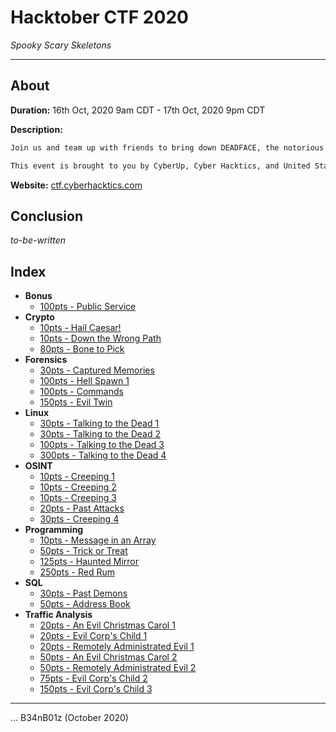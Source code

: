 # Hacktober CTF 2020
_Spooky Scary Skeletons_

---

## About

**Duration:** 16th Oct, 2020 9am CDT - 17th Oct, 2020 9pm CDT

**Description:**
```txt
Join us and team up with friends to bring down DEADFACE, the notorious hacker group in this year's Hacktober CTF.

This event is brought to you by CyberUp, Cyber Hacktics, and United States Air Force veterans in support of National Cyber Security Awareness Month.
```

**Website:** [ctf.cyberhacktics.com](http://ctf.cyberhacktics.com/)

## Conclusion

_to-be-written_

## Index

* **Bonus**
  * [100pts - Public Service](Public%20Service/README.md)
* **Crypto**
  * [10pts - Hail Caesar!](Hail%20Caesar!/README.md)
  * [10pts - Down the Wrong Path](Down%20the%20Wrong%20Path/README.md)
  * [80pts - Bone to Pick](Bone%20to%20Pick/README.md)
* **Forensics**
  * [30pts - Captured Memories](Captured%20Memories/README.md)
  * [100pts - Hell Spawn 1](Hell%20Spawn%201/README.md)
  * [100pts - Commands](Commands/README.md)
  * [150pts - Evil Twin](Evil%20Twin/README.md)
* **Linux**
  * [30pts - Talking to the Dead 1](Talking%20to%20the%20Dead%201/README.md)
  * [30pts - Talking to the Dead 2](Talking%20to%20the%20Dead%202/README.md)
  * [100pts - Talking to the Dead 3](Talking%20to%20the%20Dead%203/README.md)
  * [300pts - Talking to the Dead 4](Talking%20to%20the%20Dead%204/README.md)
* **OSINT**
  * [10pts - Creeping 1](Creeping%201/README.md)
  * [10pts - Creeping 2](Creeping%202/README.md)
  * [10pts - Creeping 3](Creeping%203/README.md)
  * [20pts - Past Attacks](Past%20Attacks/README.md)
  * [30pts - Creeping 4](Creeping%204/README.md)
* **Programming**
  * [10pts - Message in an Array](Message%20in%20an%20Array/README.md)
  * [50pts - Trick or Treat](Trick%20or%20Treat/README.md)
  * [125pts - Haunted Mirror](Haunted%20Mirror/README.md)
  * [250pts - Red Rum](Red%20Rum/README.md)
* **SQL**
  * [30pts - Past Demons](Past%20Demons/README.md)
  * [50pts - Address Book](Address%20Book/README.md)
* **Traffic Analysis**
  * [20pts - An Evil Christmas Carol 1](An%20Evil%20Christmas%20Carol%201/README.md)
  * [20pts - Evil Corp's Child 1](Evil%20Corp's%20Child%201/README.md)
  * [20pts - Remotely Administrated Evil 1](Remotely%20Administrated%20Evil%201/README.md)
  * [50pts - An Evil Christmas Carol 2](An%20Evil%20Christmas%20Carol%202/README.md)
  * [50pts - Remotely Administrated Evil 2](Remotely%20Administrated%20Evil%202/README.md)
  * [75pts - Evil Corp's Child 2](Evil%20Corp's%20Child%202/README.md)
  * [150pts - Evil Corp's Child 3](Evil%20Corp's%20Child%203/README.md)

---

... B34nB01z (October 2020)